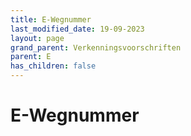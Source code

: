 ```yaml
---
title: E-Wegnummer
last_modified_date: 19-09-2023
layout: page
grand_parent: Verkenningsvoorschriften
parent: E
has_children: false
---
```


E-Wegnummer
===========


